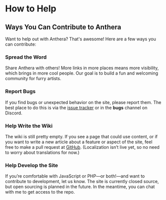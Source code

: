 # How to Help
## Ways You Can Contribute to Anthera

Want to help out with Anthera? That's awesome! Here are a few ways you can contribute:

### Spread the Word
Share Anthera with others! More links in more places means more visibility, which brings in more cool people. Our goal is to build a fun and welcoming community for furry artists.

### Report Bugs
If you find bugs or unexpected behavior on the site, please report them. The best place to do this is via the [issue tracker](https://github.com/anthera-art/issues) or in the **bugs** channel on Discord.

### Help Write the Wiki
The wiki is still pretty empty. If you see a page that could use content, or if you want to write a new article about a feature or aspect of the site, feel free to make a pull request at [GitHub](https://github.com/anthera-art/anthera-wiki). (Localization isn’t live yet, so no need to worry about translations for now.)

### Help Develop the Site
If you’re comfortable with JavaScript or PHP—or both!—and want to contribute to development, let us know. The site is currently closed source, but open sourcing is planned in the future. In the meantime, you can chat with me to get access to the repo.